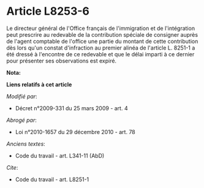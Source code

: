 # Article L8253-6

Le directeur général de l'Office français de l'immigration et de l'intégration peut prescrire au redevable de la contribution
spéciale de consigner auprès de l'agent comptable de l'office une partie du montant de cette contribution dès lors qu'un
constat d'infraction au premier alinéa de l'article L. 8251-1 a été dressé à l'encontre de ce redevable et que le délai
imparti à ce dernier pour présenter ses observations est expiré.

**Nota:**



**Liens relatifs à cet article**

_Modifié par_:

  - Décret n°2009-331 du 25 mars 2009 - art. 4

_Abrogé par_:

  - Loi n°2010-1657 du 29 décembre 2010 - art. 78

_Anciens textes_:

  - Code du travail - art. L341-11 (AbD)

_Cite_:

  - Code du travail - art. L8251-1

